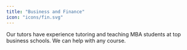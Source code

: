 ```yaml
---
title: "Business and Finance"
icon: "icons/fin.svg"
---
```

Our tutors have experience tutoring and teaching MBA students at top business schools. We can help with any course.
<!-- more -->